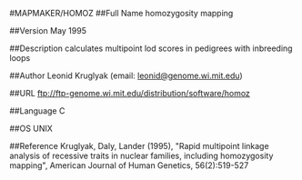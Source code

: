 #MAPMAKER/HOMOZ
##Full Name
homozygosity mapping

##Version
May 1995

##Description
calculates multipoint lod scores in pedigrees with inbreeding loops

##Author
Leonid Kruglyak (email: leonid@genome.wi.mit.edu)

##URL
ftp://ftp-genome.wi.mit.edu/distribution/software/homoz

##Language
C

##OS
UNIX

##Reference
Kruglyak, Daly, Lander (1995), "Rapid multipoint linkage analysis of recessive traits in nuclear families, including homozygosity mapping", American Journal of Human Genetics, 56(2):519-527


